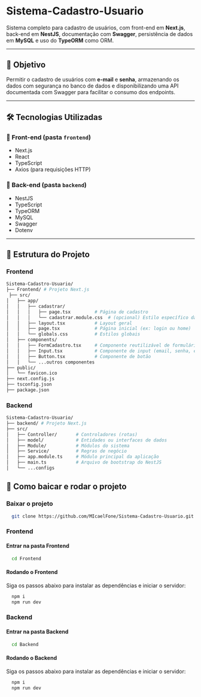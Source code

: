 # Sistema-Cadastro-Usuario

Sistema completo para cadastro de usuários, com front-end em **Next.js**, back-end em **NestJS**, documentação com **Swagger**, persistência de dados em **MySQL** e uso do **TypeORM** como ORM.

---

## 📌 Objetivo

Permitir o cadastro de usuários com **e-mail** e **senha**, armazenando os dados com segurança no banco de dados e disponibilizando uma API documentada com Swagger para facilitar o consumo dos endpoints.

---

## 🛠️ Tecnologias Utilizadas

### 🧩 Front-end (pasta `frontend`)
- Next.js
- React
- TypeScript
- Axios (para requisições HTTP)

### 🔧 Back-end (pasta `backend`)
- NestJS
- TypeScript
- TypeORM
- MySQL
- Swagger
- Dotenv

---

## 📁 Estrutura do Projeto
### Frontend
```bash
Sistema-Cadastro-Usuario/
├── Frontend/ # Projeto Next.js
 ├── src/
│   ├── app/
│   │   ├── cadastrar/
│   │   │   ├── page.tsx         # Página de cadastro
│   │   │   └── cadastrar.module.css  # (opcional) Estilo específico da página
│   │   ├── layout.tsx           # Layout geral
│   │   ├── page.tsx             # Página inicial (ex: login ou home)
│   │   └── globals.css          # Estilos globais
│   ├── components/
│   │   ├── FormCadastro.tsx     # Componente reutilizável de formulário
│   │   ├── Input.tsx            # Componente de input (email, senha, etc.)
│   │   ├── Button.tsx           # Componente de botão
│   │   └── ...outros componentes
├── public/
│   └── favicon.ico
├── next.config.js
├── tsconfig.json
├── package.json
```

### Backend

 ```bash
 Sistema-Cadastro-Usuario/
 ├── backend/ # Projeto Next.js
 ├── src/
 │   ├── Controller/       # Controladores (rotas)
 │   ├── model/            # Entidades ou interfaces de dados
 │   ├── Module/           # Módulos do sistema
 │   ├── Service/          # Regras de negócio
 │   ├── app.module.ts     # Módulo principal da aplicação
 │   ├── main.ts           # Arquivo de bootstrap do NestJS
 │   └── ...configs

```
## 📁 Como baicar e rodar o projeto
### Baixar o projeto
```bash
  git clone https://github.com/MIcaelFone/Sistema-Cadastro-Usuario.git
```
### Frontend

#### Entrar na pasta Frontend
```bash
  cd Frontend 
```
#### Rodando o Frontend
<p> Siga os passos abaixo para instalar as dependências e iniciar o servidor:</p>

```bash
  npm i
  npm run dev
```


### Backend

#### Entrar na pasta Backend
```bash
  cd Backend
```
 #### Rodando o Backend
 <p> Siga os passos abaixo para instalar as dependências e iniciar o servidor:</p>
 
```bash   
  npm i
  npm run dev
```
